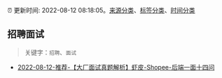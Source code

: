 :alarm_clock: 更新时间: 2022-08-12 08:18:05。[来源分类](../README.md)、[标签分类](../TAGS.md)、[时间分类](../TIMELINE.md)

## 招聘面试


> 关键字：`招聘`、`面试`



- [2022-08-12-推荐-【大厂面试真题解析】虾皮-Shopee-后端一面十四问](https://toutiao.io/k/pol71im) 
